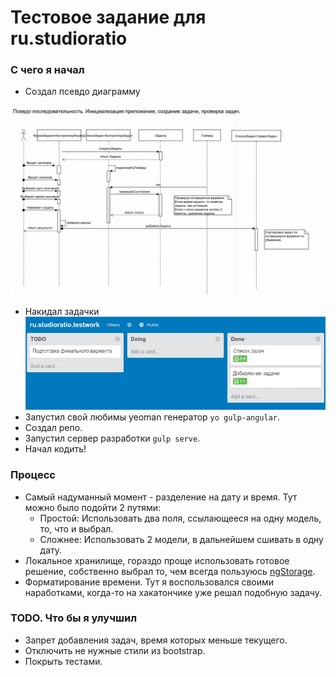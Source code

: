 # Тестовое задание для ru.studioratio
### С чего я начал
* Создал псевдо диаграмму

![alt text](assets/diagramm.jpg)
* Накидал задачки<br/>
![alt text](assets/trello.jpg)
* Запустил свой любимы yeoman генератор `yo gulp-angular`.
* Создал репо.
* Запустил сервер разработки `gulp serve`.
* Начал кодить!

### Процесс
* Самый надуманный момент - разделение на дату и время. Тут можно было подойти 2 путями:
  * Простой: Использовать два поля, ссылающееся на одну модель, то, что и выбрал.
  * Сложнее: Использовать 2 модели, в дальнейшем сшивать в одну дату.
* Локальное хранилище, гораздо проще использовать готовое решение, собственно выбрал то, чем всегда пользуюсь [ngStorage](https://github.com/gsklee/ngStorage).
* Форматирование времени. Тут я воспользовался своими наработками, когда-то на хакатончике уже решал подобную задачу.

### TODO. Что бы я улучшил
* Запрет добавления задач, время которых меньше текущего.
* Отключить не нужные стили из bootstrap.
* Покрыть тестами.